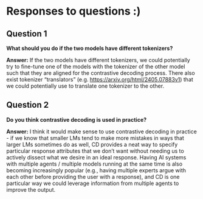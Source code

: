 # Responses to questions :)
## Question 1
**What should you do if the two models have different tokenizers?**

**Answer:** If the two models have different tokenizers, we could potentially try to fine-tune one of the models with the tokenizer of the other model such that they are aligned for the contrastive decoding process. There also exist tokenizer “translators” (e.g. https://arxiv.org/html/2405.07883v1) that we could potentially use to translate one tokenizer to the other. 

## Question 2
**Do you think contrastive decoding is used in practice?**

**Answer:** I think it would make sense to use contrastive decoding in practice - if we know that smaller LMs tend to make more mistakes in ways that larger LMs sometimes do as well, CD provides a neat way to specify particular response attributes that we don’t want without needing us to actively dissect what we desire in an ideal response. Having AI systems with multiple agents / multiple models running at the same time is also becoming increasingly popular (e.g., having multiple experts argue with each other before providing the user with a response), and CD is one particular way we could leverage information from multiple agents to improve the output.